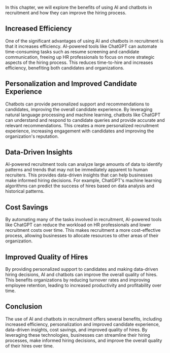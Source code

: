 
In this chapter, we will explore the benefits of using AI and chatbots in recruitment and how they can improve the hiring process.

Increased Efficiency
--------------------

One of the significant advantages of using AI and chatbots in recruitment is that it increases efficiency. AI-powered tools like ChatGPT can automate time-consuming tasks such as resume screening and candidate communication, freeing up HR professionals to focus on more strategic aspects of the hiring process. This reduces time-to-hire and increases efficiency, benefiting both candidates and organizations.

Personalization and Improved Candidate Experience
-------------------------------------------------

Chatbots can provide personalized support and recommendations to candidates, improving the overall candidate experience. By leveraging natural language processing and machine learning, chatbots like ChatGPT can understand and respond to candidate queries and provide accurate and relevant recommendations. This creates a more personalized recruitment experience, increasing engagement with candidates and improving the organization's reputation.

Data-Driven Insights
--------------------

AI-powered recruitment tools can analyze large amounts of data to identify patterns and trends that may not be immediately apparent to human recruiters. This provides data-driven insights that can help businesses make informed hiring decisions. For example, ChatGPT's machine learning algorithms can predict the success of hires based on data analysis and historical patterns.

Cost Savings
------------

By automating many of the tasks involved in recruitment, AI-powered tools like ChatGPT can reduce the workload on HR professionals and lower recruitment costs over time. This makes recruitment a more cost-effective process, allowing businesses to allocate resources to other areas of their organization.

Improved Quality of Hires
-------------------------

By providing personalized support to candidates and making data-driven hiring decisions, AI and chatbots can improve the overall quality of hires. This benefits organizations by reducing turnover rates and improving employee retention, leading to increased productivity and profitability over time.

Conclusion
----------

The use of AI and chatbots in recruitment offers several benefits, including increased efficiency, personalization and improved candidate experience, data-driven insights, cost savings, and improved quality of hires. By leveraging these technologies, businesses can streamline their hiring processes, make informed hiring decisions, and improve the overall quality of their hires over time.
